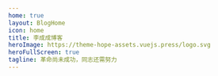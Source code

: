 ```yaml
---
home: true
layout: BlogHome
icon: home
title: 李成成博客
heroImage: https://theme-hope-assets.vuejs.press/logo.svg
heroFullScreen: true
tagline: 革命尚未成功，同志还需努力
---
```

